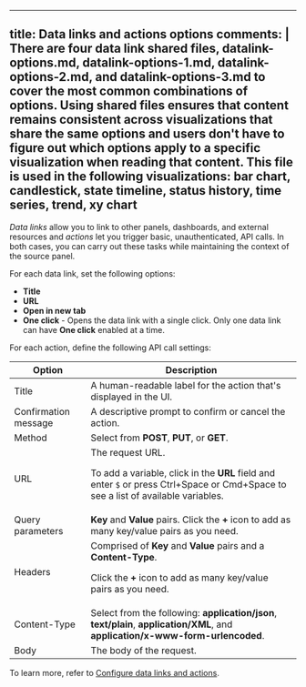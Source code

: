 -----

## title: Data links and actions options comments: | There are four data link shared files, datalink-options.md, datalink-options-1.md, datalink-options-2.md, and datalink-options-3.md to cover the most common combinations of options. Using shared files ensures that content remains consistent across visualizations that share the same options and users don't have to figure out which options apply to a specific visualization when reading that content. This file is used in the following visualizations: bar chart, candlestick, state timeline, status history, time series, trend, xy chart

*Data links* allow you to link to other panels, dashboards, and external resources and *actions* let you trigger basic, unauthenticated, API calls.
In both cases, you can carry out these tasks while maintaining the context of the source panel.

For each data link, set the following options:

- **Title**
- **URL**
- **Open in new tab**
- **One click** - Opens the data link with a single click. Only one data link can have **One click** enabled at a time.

For each action, define the following API call settings:

<!-- prettier-ignore-start -->

| Option               | Description                                                       |
| -------------------- | ----------------------------------------------------------------- |
| Title                | A human-readable label for the action that's displayed in the UI. |
| Confirmation message | A descriptive prompt to confirm or cancel the action. |
| Method               | Select from **POST**, **PUT**, or **GET**. |
| URL                  | The request URL.</p><p>To add a variable, click in the **URL** field and enter `$` or press Ctrl+Space or Cmd+Space to see a list of available variables. |
| Query parameters     | **Key** and **Value** pairs. Click the **+** icon to add as many key/value pairs as you need. |
| Headers              | Comprised of **Key** and **Value** pairs and a **Content-Type**.</p><p>Click the **+** icon to add as many key/value pairs as you need. |
| Content-Type         | Select from the following: **application/json**, **text/plain**, **application/XML**, and **application/x-www-form-urlencoded**. |
| Body                 | The body of the request. |

<!-- prettier-ignore-end -->

To learn more, refer to [Configure data links and actions](../../configure-data-links/).
